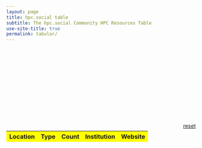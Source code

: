 ```yaml
---
layout: page
title: hpc.social table
subtitle: The hpc.social Community HPC Resources Table
use-site-title: true
permalink: tabular/
---
```

    
<link rel='stylesheet' href='https://cdn.datatables.net/1.12.1/css/dataTables.bootstrap4.min.css'>

<style>
#software_filter, #software_length, #software_info {
 color: white;
}
td {
  color: #333;
  background-color: #fff;
}
thead {
  background-color: yellow;
}
.tag {
  margin-right: 2px !important;
}
</style>

<div class="container" style="padding-top:200px">
<a type="button" class="btn reset btn-theme filter-reset" onclick="$('#software').DataTable().search('').draw()" style='float:right;padding-bottom:5px' href="#">reset</a>

<table id="software"  class="table table-bordered" cellspacing="0" width="100%">
    <thead>
      <tr>
      <th>Location</th>
      <th>Type</th>
      <th>Count</th>
      <th>Institution</th>
      <th>Website</th>
     </tr>
  </thead>      
</table>
</div>

<script>
$(document).ready(function () {

$.getJSON("{{ site.baseurl }}/api/data.json", function(data) {
  $('#software').DataTable({
    data: data,
    pageLength: 50,
    columns: [
      { data: "address" },
      { data: "type"},
      { data: "count"},
      { data: "name"},
      { data: "website", 
        render: function ( data, type, row ) { 
           if (data != "") {
               return "<a target='_blank' type='button' class='btn btn-primary' href='" + data + "'>Website</a>"
           }
           return ""
        },
      },
    ]
  });
});

  // Ensure search is aligned to the right!
  $('#software_filter').parent().attr("class", "col-md-12")
})
</script>
